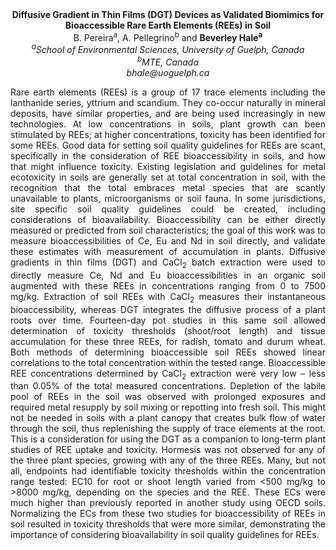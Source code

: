 <center><strong>Diffusive Gradient in Thin Films (DGT) Devices as Validated Biomimics for Bioaccessible Rare Earth Elements (REEs) in Soil</strong>

<center>B. Pereira<sup>a</sup>, A. Pellegrino<sup>b</sup> and <strong>Beverley Hale<sup>a</sup></strong>

<center><i><sup>a</sup>School of Environmental Sciences, University of Guelph, Canada</i>

<center><i><sup>b</sup>MTE, Canada</i>

<center><i>bhale@uoguelph.ca</i>

<p style="text-align:justify">Rare earth elements (REEs) is a group of 17 trace elements including the
lanthanide series, yttrium and scandium. They co-occur naturally in
mineral deposits, have similar properties, and are being used
increasingly in new technologies. At low concentrations in soils, plant
growth can been stimulated by REEs; at higher concentrations, toxicity
has been identified for some REEs. Good data for setting soil quality
guidelines for REEs are scant, specifically in the consideration of REE
bioaccessibility in soils, and how that might influence toxicity.
Existing legislation and guidelines for metal ecotoxicity in soils are
generally set at total concentration in soil, with the recognition that
the total embraces metal species that are scantly unavailable to plants,
microorganisms or soil fauna. In some jurisdictions, site specific soil
quality guidelines could be created, including considerations of
bioavailability. Bioaccessibility can be either directly measured or
predicted from soil characteristics; the goal of this work was to
measure bioaccessibilities of Ce, Eu and Nd in soil directly, and
validate these estimates with measurement of accumulation in plants.
Diffusive gradients in thin films (DGT) and CaCl<sub>2</sub> batch extraction
were used to directly measure Ce, Nd and Eu bioaccessibilities in an
organic soil augmented with these REEs in concentrations ranging from 0
to 7500 mg/kg. Extraction of soil REEs with CaCl<sub>2</sub> measures their
instantaneous bioaccessibility, whereas DGT integrates the diffusive
process of a plant roots over time. Fourteen-day pot studies in this
same soil allowed determination of toxicity thresholds (shoot/root
length) and tissue accumulation for these three REEs, for radish, tomato
and durum wheat. Both methods of determining bioaccessible soil REEs
showed linear correlations to the total concentration within the tested
range. Bioaccessible REE concentrations determined by CaCl<sub>2</sub> extraction
were very low – less than 0.05% of the total measured concentrations.
Depletion of the labile pool of REEs in the soil was observed with
prolonged exposures and required metal resupply by soil mixing or
repotting into fresh soil. This might not be needed in soils with a
plant canopy that creates bulk flow of water through the soil, thus
replenishing the supply of trace elements at the root. This is a
consideration for using the DGT as a companion to long-term plant
studies of REE uptake and toxicity. Hormesis was not observed for any of
the three plant species, growing with any of the three REEs. Many, but
not all, endpoints had identifiable toxicity thresholds within the
concentration range tested: EC10 for root or shoot length varied from
&lt;500 mg/kg to &gt;8000 mg/kg, depending on the species and the REE.
These ECs were much higher than previously reported in another study
using OECD soils. Normalizing the ECs from these two studies for
bioaccessibility of REEs in soil resulted in toxicity thresholds that
were more similar, demonstrating the importance of considering
bioavailability in soil quality guidelines for REEs.

